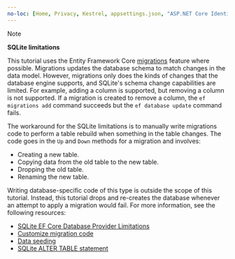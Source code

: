 ```yaml
---
no-loc: [Home, Privacy, Kestrel, appsettings.json, "ASP.NET Core Identity", cookie, Cookie, Blazor, "Blazor Server", "Blazor WebAssembly", "Identity", "Let's Encrypt", Razor, SignalR]
---
```

> [!NOTE]
> 
> **SQLite limitations**
>
> This tutorial uses the Entity Framework Core [migrations](/ef/core/managing-schemas/migrations/?tabs=dotnet-core-cli) feature where possible. Migrations updates the database schema to match changes in the data model. However, migrations only does the kinds of changes that the database engine supports, and SQLite's schema change capabilities are limited. For example, adding a column is supported, but removing a column is not supported. If a migration is created to remove a column, the `ef migrations add` command succeeds but the `ef database update` command fails. 
>
> The workaround for the SQLite limitations is to manually write migrations code to perform a table rebuild when something in the table changes. The code goes in the `Up` and `Down` methods for a migration and involves:
>
> * Creating a new table.
> * Copying data from the old table to the new table.
> * Dropping the old table.
> * Renaming the new table.
>
> Writing database-specific code of this type is outside the scope of this tutorial. Instead, this tutorial drops and re-creates the database whenever an attempt to apply a migration would fail. For more information, see the following resources:
>
> * [SQLite EF Core Database Provider Limitations](/ef/core/providers/sqlite/limitations)
> * [Customize migration code](/ef/core/managing-schemas/migrations/#customize-migration-code)
> * [Data seeding](/ef/core/modeling/data-seeding)
> * [SQLite ALTER TABLE statement](https://sqlite.org/lang_altertable.html)